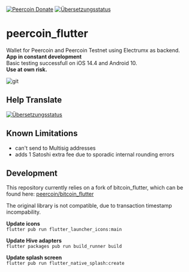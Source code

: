 [![Peercoin Donate](https://badgen.net/badge/peercoin/Donate/green?icon=https://raw.githubusercontent.com/peercoin/media/84710cca6c3c8d2d79676e5260cc8d1cd729a427/Peercoin%202020%20Logo%20Files/01.%20Icon%20Only/Inside%20Circle/Transparent/Green%20Icon/peercoin-icon-green-transparent.svg)](https://chainz.cryptoid.info/ppc/address.dws?PPXMXETHJE3E8k6s8vmpDC18b7y5eKAudS)
<a href="https://weblate.ppc.lol/engage/peercoin-flutter/">
<img src="https://weblate.ppc.lol/widgets/peercoin-flutter/-/translations/svg-badge.svg" alt="Übersetzungsstatus" />
</a>
# peercoin_flutter
Wallet for Peercoin and Peercoin Testnet using Electrumx as backend.  
**App in constant development**  
Basic testing successfull on iOS 14.4 and Android 10.  
**Use at own risk.**  

![git](https://user-images.githubusercontent.com/11148913/117579330-ac0c6600-b0f2-11eb-99f8-97443d892d36.png)

## Help Translate
<a href="https://weblate.ppc.lol/engage/peercoin-flutter/">
<img src="https://weblate.ppc.lol/widgets/peercoin-flutter/-/translations/multi-auto.svg" alt="Übersetzungsstatus" />
</a>

## Known Limitations
- can't send to Multisig addresses
- adds 1 Satoshi extra fee due to sporadic internal rounding errors 

## Development
This repository currently relies on a fork of bitcoin_flutter, which can be found here: 
[peercoin/bitcoin_flutter](https://github.com/peercoin/bitcoin_flutter "github.com/peercoin/bitcoin_flutter")

The original library is not compatible, due to transaction timestamp incompability. 

**Update icons**  
`flutter pub run flutter_launcher_icons:main`

**Update Hive adapters**  
`flutter packages pub run build_runner build`

**Update splash screen**  
`flutter pub run flutter_native_splash:create`
